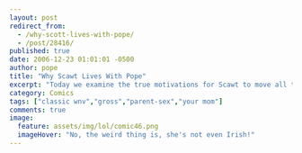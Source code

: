 ```yaml
---
layout: post
redirect_from: 
  - /why-scott-lives-with-pope/
  - /post/28416/
published: true
date: 2006-12-23 01:01:01 -0500
author: pope
title: "Why Scawt Lives With Pope"
excerpt: "Today we examine the true motivations for Scawt to move all the way to Boston to live with Pope. Is it the bond of friendship? Is it because he's on the run from meth dealers? Is it true love? Only one way to find out. Personally, my money's on the gay thing."
category: Comics
tags: ["classic wnv","gross","parent-sex","your mom"]
comments: true 
image:
  feature: assets/img/lol/comic46.png
  imageHover: "No, the weird thing is, she's not even Irish!"
---
```


